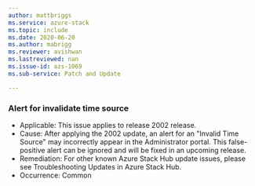 ```yaml
---
author: mattbriggs
ms.service: azure-stack
ms.topic: include
ms.date: 2020-06-20
ms.author: mabrigg
ms.reviewer: avishwan
ms.lastreviewed: nan
ms.issue-id: azs-1069
ms.sub-service: Patch and Update

---
```

### Alert for invalidate time source

- Applicable: This issue applies to release 2002 release.
- Cause: After applying the 2002 update, an alert for an "Invalid Time Source" may incorrectly appear in the Administrator portal. This false-positive alert can be ignored and will be fixed in an upcoming release.
- Remediation: For other known Azure Stack Hub update issues, please see Troubleshooting Updates in Azure Stack Hub.
- Occurrence: Common